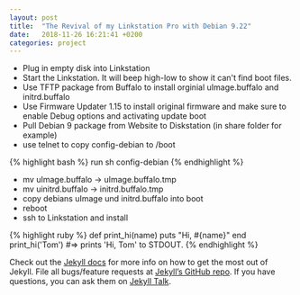 ```yaml
---
layout: post
title:  "The Revival of my Linkstation Pro with Debian 9.22"
date:   2018-11-26 16:21:41 +0200
categories: project
---
```


* Plug in empty disk into Linkstation
* Start the Linkstation. It will beep high-low to show it can't find boot files.
* Use TFTP package from Buffalo to install orginial uImage.buffalo and initrd.buffalo
* Use Firmware Updater 1.15 to install original firmware and make sure to enable Debug options and activating update boot
* Pull Debian 9 package from Website to Diskstation (in share folder for example)
* use telnet to copy config-debian to /boot


{% highlight bash %}
run sh config-debian
{% endhighlight %}

* mv uImage.buffalo -> uImage.buffalo.tmp
* mv uinitrd.buffalo -> initrd.buffalo.tmp
* copy debians uImage und initrd.buffalo into boot
* reboot
* ssh to Linkstation and install



{% highlight ruby %}
def print_hi(name)
  puts "Hi, #{name}"
end
print_hi('Tom')
#=> prints 'Hi, Tom' to STDOUT.
{% endhighlight %}

Check out the [Jekyll docs][jekyll-docs] for more info on how to get the most out of Jekyll. File all bugs/feature requests at [Jekyll’s GitHub repo][jekyll-gh]. If you have questions, you can ask them on [Jekyll Talk][jekyll-talk].

[jekyll-docs]: https://jekyllrb.com/docs/home
[jekyll-gh]:   https://github.com/jekyll/jekyll
[jekyll-talk]: https://talk.jekyllrb.com/